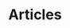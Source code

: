 ---
layout: post-index
permalink: /index.html
title: Articles
tagline: A List of Posts
tags: [blog, graphic design]
image:
  feature: sault3.jpg
---